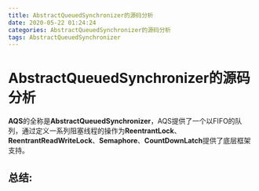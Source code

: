 ```yaml
---
title: AbstractQueuedSynchronizer的源码分析
date: 2020-05-22 01:24:24
categories: AbstractQueuedSynchronizer的源码分析
tags: AbstractQueuedSynchronizer
---
```


# AbstractQueuedSynchronizer的源码分析

**AQS**的全称是**AbstractQueuedSynchronizer**，AQS提供了一个以FIFO的队列，通过定义一系列阻塞线程的操作为**ReentrantLock**、**ReentrantReadWriteLock**、**Semaphore**、**CountDownLatch**提供了底层框架支持。

## 





## 总结: